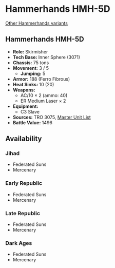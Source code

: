 # Hammerhands HMH-5D

[Other Hammerhands variants](../hammerhands.md)

## Hammerhands HMH-5D
- **Role:** Skirmisher
- **Tech Base:** Inner Sphere (3071)
- **Chassis:** 75 tons
- **Movement:** 3 / 5
  - **Jumping:** 5
- **Armor:** 188 (Ferro Fibrous)
- **Heat Sinks:** 10 (20)
- **Weapons:**
  - AC/10 × 2 (ammo: 40)
  - ER Medium Laser × 2
- **Equipment:**
  - C3 Slave
- **Sources:** TRO 3075, [Master Unit List](http://masterunitlist.info/Unit/Details/1371/hammerhands-hmh-5d)
- **Battle Value:** 1496

## Availability

### Jihad
- Federated Suns
- Mercenary

### Early Republic
- Federated Suns
- Mercenary

### Late Republic
- Federated Suns
- Mercenary

### Dark Ages
- Federated Suns
- Mercenary

